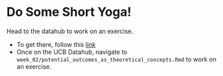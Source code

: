 # Do Some Short Yoga! 

Head to the datahub to work on an exercise. 

- To get there, follow this [link](http://ischool.datahub.berkeley.edu/)
- Once on the UCB Datahub, navigate to `week_02/potential_outcomes_as_theoretical_concepts.Rmd` to work on an exercise.
